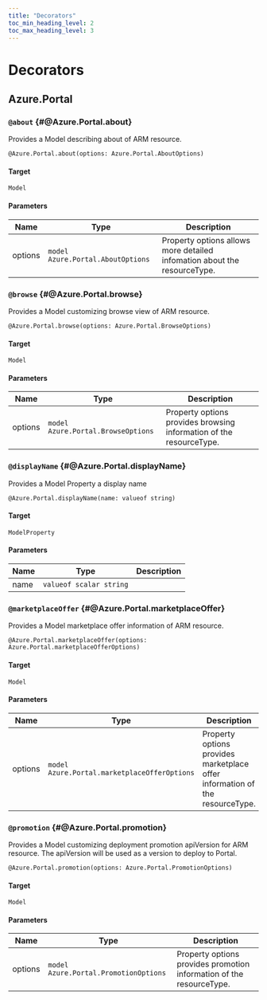 ```yaml
---
title: "Decorators"
toc_min_heading_level: 2
toc_max_heading_level: 3
---
```


# Decorators

## Azure.Portal

### `@about` {#@Azure.Portal.about}

Provides a Model describing about of ARM resource.

```typespec
@Azure.Portal.about(options: Azure.Portal.AboutOptions)
```

#### Target

`Model`

#### Parameters

| Name    | Type                              | Description                                                              |
| ------- | --------------------------------- | ------------------------------------------------------------------------ |
| options | `model Azure.Portal.AboutOptions` | Property options allows more detailed infomation about the resourceType. |

### `@browse` {#@Azure.Portal.browse}

Provides a Model customizing browse view of ARM resource.

```typespec
@Azure.Portal.browse(options: Azure.Portal.BrowseOptions)
```

#### Target

`Model`

#### Parameters

| Name    | Type                               | Description                                                         |
| ------- | ---------------------------------- | ------------------------------------------------------------------- |
| options | `model Azure.Portal.BrowseOptions` | Property options provides browsing information of the resourceType. |

### `@displayName` {#@Azure.Portal.displayName}

Provides a Model Property a display name

```typespec
@Azure.Portal.displayName(name: valueof string)
```

#### Target

`ModelProperty`

#### Parameters

| Name | Type                    | Description |
| ---- | ----------------------- | ----------- |
| name | `valueof scalar string` |             |

### `@marketplaceOffer` {#@Azure.Portal.marketplaceOffer}

Provides a Model marketplace offer information of ARM resource.

```typespec
@Azure.Portal.marketplaceOffer(options: Azure.Portal.marketplaceOfferOptions)
```

#### Target

`Model`

#### Parameters

| Name    | Type                                         | Description                                                                  |
| ------- | -------------------------------------------- | ---------------------------------------------------------------------------- |
| options | `model Azure.Portal.marketplaceOfferOptions` | Property options provides marketplace offer information of the resourceType. |

### `@promotion` {#@Azure.Portal.promotion}

Provides a Model customizing deployment promotion apiVersion for ARM resource.
The apiVersion will be used as a version to deploy to Portal.

```typespec
@Azure.Portal.promotion(options: Azure.Portal.PromotionOptions)
```

#### Target

`Model`

#### Parameters

| Name    | Type                                  | Description                                                          |
| ------- | ------------------------------------- | -------------------------------------------------------------------- |
| options | `model Azure.Portal.PromotionOptions` | Property options provides promotion information of the resourceType. |
